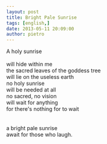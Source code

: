 ```yaml
---
layout: post
title: Bright Pale Sunrise
tags: [english,]
date: 2013-05-11 20:09:00
author: pietro
---
```

A holy sunrise<br/><br/>will hide within me<br/>the sacred leaves of the goddess tree<br/>will lie on the useless earth<br/>no holy sunrise<br/>will be needed at all<br/>no sacred, no vision<br/>will wait for anything<br/>for there's nothing for to wait<br/><br/><br/>a bright pale sunrise<br/>await for those who laugh.<br/>
